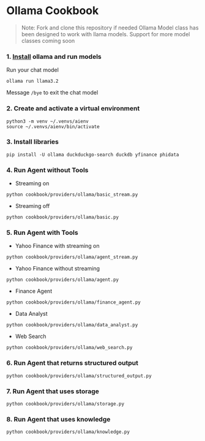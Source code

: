 # Ollama Cookbook

> Note: Fork and clone this repository if needed
> Ollama Model class has been designed to work with llama models. Support for more model classes coming soon

### 1. [Install](https://github.com/ollama/ollama?tab=readme-ov-file#macos) ollama and run models

Run your chat model

```shell
ollama run llama3.2
```

Message `/bye` to exit the chat model

### 2. Create and activate a virtual environment

```shell
python3 -m venv ~/.venvs/aienv
source ~/.venvs/aienv/bin/activate
```

### 3. Install libraries

```shell
pip install -U ollama duckduckgo-search duckdb yfinance phidata
```

### 4. Run Agent without Tools

- Streaming on

```shell
python cookbook/providers/ollama/basic_stream.py
```

- Streaming off

```shell
python cookbook/providers/ollama/basic.py
```

### 5. Run Agent with Tools

- Yahoo Finance with streaming on

```shell
python cookbook/providers/ollama/agent_stream.py
```

- Yahoo Finance without streaming

```shell
python cookbook/providers/ollama/agent.py
```

- Finance Agent

```shell
python cookbook/providers/ollama/finance_agent.py
```

- Data Analyst

```shell
python cookbook/providers/ollama/data_analyst.py
```

- Web Search

```shell
python cookbook/providers/ollama/web_search.py
```

### 6. Run Agent that returns structured output

```shell
python cookbook/providers/ollama/structured_output.py
```

### 7. Run Agent that uses storage

```shell
python cookbook/providers/ollama/storage.py
```

### 8. Run Agent that uses knowledge

```shell
python cookbook/providers/ollama/knowledge.py
```
